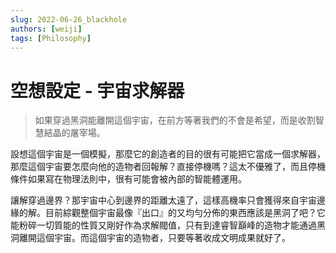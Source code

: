 ```yaml
---
slug: 2022-06-26_blackhole
authors: [weiji]
tags: [Philosophy]
---
```


# 空想設定 - 宇宙求解器

> 如果穿過黑洞能離開這個宇宙，在前方等著我們的不會是希望，而是收割智慧結晶的屠宰場。

設想這個宇宙是一個模擬，那麼它的創造者的目的很有可能把它當成一個求解器，那麼這個宇宙要怎麼向他的造物者回報解？直接停機嗎？這太不優雅了，而且停機條件如果寫在物理法則中，很有可能會被內部的智能體運用。

讓解穿過邊界？那宇宙中心到邊界的距離太遠了，這樣高機率只會獲得來自宇宙邊緣的解。目前綜觀整個宇宙最像『出口』的又均勻分佈的東西應該是黑洞了吧？它能粉碎一切質能的性質又剛好作為求解閥值，只有到達睿智巔峰的造物才能通過黑洞離開這個宇宙。而這個宇宙的造物者，只要等著收成文明成果就好了。
